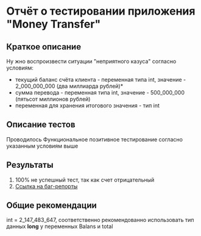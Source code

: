 # Отчёт о тестировании приложения "Money Transfer"

## Краткое описание

Ну жно воспроизвести ситуации "неприятного казуса" согласно условиям:
* текущий баланс счёта клиента - переменная типа int, значение - 2_000_000_000 (два миллиарда рублей)*
* сумма перевода - переменная типа int, значение - 500_000_000 (пятьсот миллионов рублей)
* переменная для хранения итогового значения - тип int


## Описание тестов

Проводилось Функциональное позитивное тестирование согласно указанным условиям выше


## Результаты

1. 100% не успешный тест, так как счет отрицательный
2. [Ссылка на баг-репорты](https://github.com/SShapovalov-git/Homework-3.2.1/issues/1)

## Общие рекомендации

int = 2_147_483_647, соответственно рекомендованно использовать тип данных **long** у переменных Balans и total